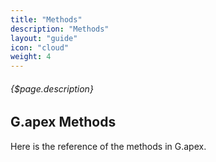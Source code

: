 ```yaml
---
title: "Methods"
description: "Methods"
layout: "guide"
icon: "cloud"
weight: 4
---
```


###### {$page.description}

<article id="1">

## G.apex Methods

Here is the reference of the methods in G.apex.

</article>
